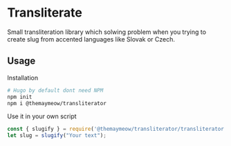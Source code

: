 # Transliterate

Small transliteration library which solwing problem when you trying to create slug from accented languages like Slovak or Czech.

## Usage

Installation

```bash
# Hugo by default dont need NPM
npm init
npm i @themaymeow/transliterator
```
Use it in your own script

```javascript
const { slugify } = require('@themaymeow/transliterator/transliterator.js')
let slug = slugify("Your text");
```
